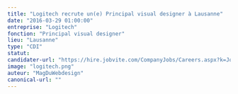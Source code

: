 ```yaml
---
title: "Logitech recrute un(e) Principal visual designer à Lausanne"
date: "2016-03-29 01:00:00"
entreprise: "Logitech"
fonction: "Principal visual designer"
lieu: "Lausanne"
type: "CDI"
statut:
candidater-url: "https://hire.jobvite.com/CompanyJobs/Careers.aspx?k=Job&c=qgX9Vfw1&j=o9sq1fwM"
image: "logitech.png"
auteur: "MagDuWebdesign"
canonical-url: ""
---
```

